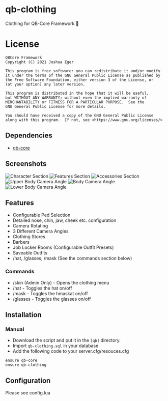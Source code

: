 # qb-clothing
Clothing for QB-Core Framework :dress:

# License

    QBCore Framework
    Copyright (C) 2021 Joshua Eger

    This program is free software: you can redistribute it and/or modify
    it under the terms of the GNU General Public License as published by
    the Free Software Foundation, either version 3 of the License, or
    (at your option) any later version.

    This program is distributed in the hope that it will be useful,
    but WITHOUT ANY WARRANTY; without even the implied warranty of
    MERCHANTABILITY or FITNESS FOR A PARTICULAR PURPOSE.  See the
    GNU General Public License for more details.

    You should have received a copy of the GNU General Public License
    along with this program.  If not, see <https://www.gnu.org/licenses/>

## Dependencies
- [qb-core](https://github.com/qbcore-framework/qb-core)

## Screenshots
![Character Section](https://imgur.com/lqJ0QCV.png)
![Features Section](https://imgur.com/8Ipc1ej.png)
![Accessories Section](https://imgur.com/t7zMlve.png)
![Upper Body Camera Angle](https://imgur.com/hwaqJul.png)
![Body Camera Angle](https://imgur.com/4vrH3jQ.png)
![Lower Body Camera Angle](https://imgur.com/IPqymXf.png)

## Features
- Configurable Ped Selection
- Detailed nose, chin, jaw, cheek etc. configuration
- Camera Rotating
- 3 Different Camera Angles
- Clothing Stores
- Barbers
- Job Locker Rooms (Configurable Outfit Presets)
- Saveable Outfits
- /hat, /glasses, /mask (See the commands section below)

### Commands
- /skin (Admin Only) - Opens the clothing menu
- /hat - Toggles the hat on/off
- /mask - Toggles the hmaskat on/off
- /glasses - Toggles the glasses on/off

## Installation
### Manual
- Download the script and put it in the `[qb]` directory.
- Import `qb-clothing.sql` in your database
- Add the following code to your server.cfg/resouces.cfg
```
ensure qb-core
ensure qb-clothing
```

## Configuration
Please see config.lua

